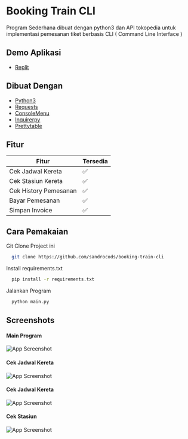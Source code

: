 
# Booking Train CLI


Program Sederhana dibuat dengan python3 dan API tokopedia untuk implementasi pemesanan tiket berbasis CLI ( Command Line Interface )

## Demo Aplikasi
- [Replit](https://replit.com/@sandrocods/booking-train-cli?v=1)



## Dibuat Dengan

 - [Python3](https://www.python.org/)
 - [Requests](https://pypi.org/project/requests/)
 - [ConsoleMenu](https://pypi.org/project/console-menu/)
 - [Inquirerpy](https://pypi.org/project/inquirerpy/)
 - [Prettytable](https://pypi.org/project/prettytable/)

## Fitur

| Fitur             | Tersedia                    |
| ----------------- | ------------------------------------------------------------------ |
| Cek Jadwal Kereta | ✅ |
| Cek Stasiun Kereta | ✅ |
| Cek History Pemesanan | ✅ |
| Bayar Pemesanan | ✅ |
| Simpan Invoice | ✅ |


## Cara Pemakaian

Git Clone Project ini

```bash
  git clone https://github.com/sandrocods/booking-train-cli
```
Install requirements.txt
```bash
  pip install -r requirements.txt
```
Jalankan Program
```bash
  python main.py
```
## Screenshots

#### Main Program
![App Screenshot](https://i.ibb.co/4twS7qV/image.png)
#### Cek Jadwal Kereta
![App Screenshot](https://i.ibb.co/zfFgVsw/image.png)
#### Cek Jadwal Kereta
![App Screenshot](https://i.ibb.co/zfFgVsw/image.png)
#### Cek Stasiun
![App Screenshot](https://i.ibb.co/KDXjRfK/image.png)
